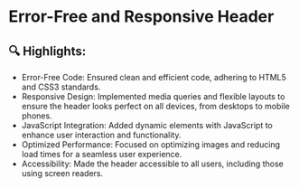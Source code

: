 # Error-Free and Responsive Header
## 🔍 Highlights:

- Error-Free Code:
  Ensured clean and efficient code, adhering to HTML5 and CSS3 standards.
- Responsive Design: 
  Implemented media queries and flexible layouts to ensure the header looks perfect on all devices, from desktops to mobile phones.
- JavaScript Integration:
  Added dynamic elements with JavaScript to enhance user interaction and functionality.
- Optimized Performance:
  Focused on optimizing images and reducing load times for a seamless user experience.
- Accessibility:
  Made the header accessible to all users, including those using screen readers.
